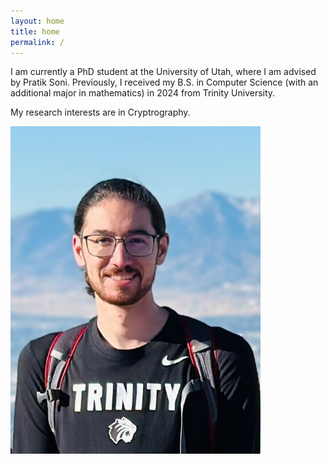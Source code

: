 ```yaml
---
layout: home
title: home
permalink: /
---
```


<div class="row">
  <div class="col-xs-6 col-sm-6 col-md-6 col-lg-6">
   I am currently a PhD student at the University of Utah, where I am advised by Pratik Soni. Previously, I received my B.S. in Computer Science (with an additional major in mathematics) in 2024 from Trinity University.

   My research interests are in Cryptrography.
  </div>
  <div class="col-xs-6 col-sm-6 col-md-6 col-lg-6"  markdown="0">
    <img src="assets/me.jpg" alt="drawing" width="400"/>
  </div>
</div>